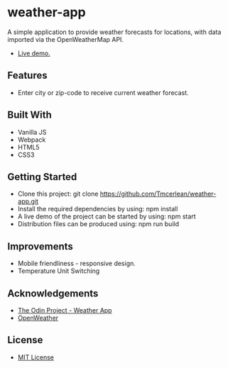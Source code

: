 # weather-app
A simple application to provide weather forecasts for locations, with data imported via the OpenWeatherMap API.
- [Live demo.](https://tmcerlean.github.io/weather-app/)

## Features
- Enter city or zip-code to receive current weather forecast.

## Built With
- Vanilla JS
- Webpack
- HTML5
- CSS3

## Getting Started
- Clone this project: git clone https://github.com/Tmcerlean/weather-app.git
- Install the required dependencies by using: npm install
- A live demo of the project can be started by using: npm start
- Distribution files can be produced using: npm run build

## Improvements
- Mobile friendliness - responsive design.
- Temperature Unit Switching

## Acknowledgements
- [The Odin Project - Weather App](https://www.theodinproject.com/courses/javascript/lessons/weather-app)
- [OpenWeather](http://openweathermap.org/)

## License
- [MIT License](https://opensource.org/licenses/MIT)
